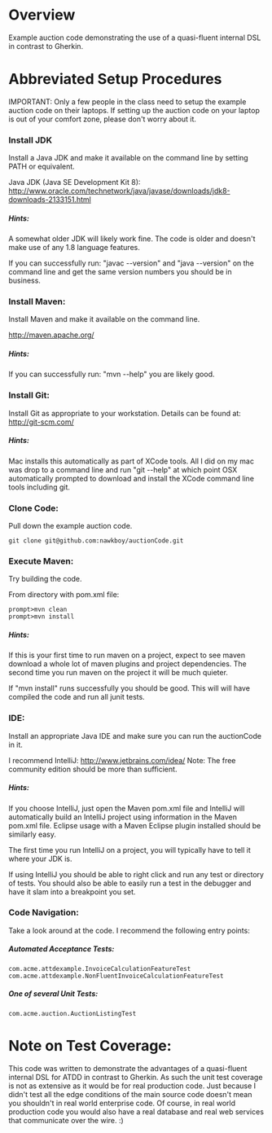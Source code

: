 # Overview
Example auction code demonstrating the use of a quasi-fluent internal DSL in contrast to Gherkin.

# Abbreviated Setup Procedures

IMPORTANT: Only a few people in the class need to setup the example auction code on their laptops. If setting up the auction code on your laptop is out of your comfort zone, please don't worry about it.

### Install JDK

Install a Java JDK and make it available on the command line by setting PATH or equivalent.

Java JDK (Java SE Development Kit 8):
http://www.oracle.com/technetwork/java/javase/downloads/jdk8-downloads-2133151.html

##### Hints:

A somewhat older JDK will likely work fine. The code is older and doesn't make use of any 1.8 language features.

If you can successfully run: "javac --version" and "java --version" on the command line and get the same version numbers you should be in business.

### Install Maven:

Install Maven and make it available on the command line.

http://maven.apache.org/

##### Hints: 

If you can successfully run: "mvn --help" you are likely good.

### Install Git:

Install Git as appropriate to your workstation. Details can be found at: http://git-scm.com/

##### Hints: 

Mac installs this automatically as part of XCode tools. All I did on my mac was drop to a command line and run "git --help" at which point OSX automatically prompted to download and install the XCode command line tools including git.

### Clone Code:

Pull down the example auction code.

````
git clone git@github.com:nawkboy/auctionCode.git
````

### Execute Maven:

Try building the code.

From directory with pom.xml file:

````
prompt>mvn clean
prompt>mvn install
````

##### Hints: 

If this is your first time to run maven on a project, expect to see maven download a whole lot of maven plugins and project dependencies. The second time you run maven on the project it will be much quieter.

If "mvn install" runs successfully you should be good. This will will have compiled the code and run all junit tests.

### IDE:

Install an appropriate Java IDE and make sure you can run the auctionCode in it.

I recommend IntelliJ: http://www.jetbrains.com/idea/
Note: The free community edition should be more than sufficient.

##### Hints:

If you choose IntelliJ, just open the Maven pom.xml file and IntelliJ will automatically build an IntelliJ project using information in the Maven pom.xml file. Eclipse usage with a Maven Eclipse plugin installed should be similarly easy.

The first time you run IntelliJ on a project, you will typically have to tell it where your JDK is.

If using IntelliJ you should be able to right click and run any test or directory of tests. You should also be able to easily run a test in the debugger and have it slam into a breakpoint you set.

### Code Navigation:

Take a look around at the code. I recommend the following entry points:

##### Automated Acceptance Tests:
````
com.acme.attdexample.InvoiceCalculationFeatureTest
com.acme.attdexample.NonFluentInvoiceCalculationFeatureTest
````

##### One of several Unit Tests:
````
com.acme.auction.AuctionListingTest
````

# Note on Test Coverage:

This code was written to demonstrate the advantages of a quasi-fluent internal DSL for ATDD in contrast to Gherkin. As such the unit test coverage is not as extensive as it would be for real production code. Just because I didn't test all the edge conditions of the main source code doesn't mean you shouldn't in real world enterprise code. Of course, in real world production code you would also have a real database and real web services that communicate over the wire. :)
